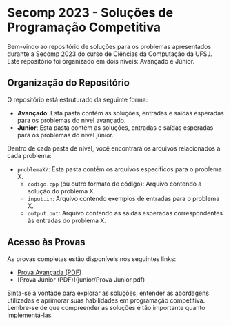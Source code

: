 # Secomp 2023 - Soluções de Programação Competitiva

Bem-vindo ao repositório de soluções para os problemas apresentados durante a Secomp 2023 do curso de Ciências da Computação da UFSJ. 
Este repositório foi organizado em dois níveis: Avançado e Júnior.

## Organização do Repositório

O repositório está estruturado da seguinte forma:

- **Avançado**: Esta pasta contém as soluções, entradas e saídas esperadas para os problemas do nível avançado.
- **Junior**: Esta pasta contém as soluções, entradas e saídas esperadas para os problemas do nível júnior.

Dentro de cada pasta de nível, você encontrará os arquivos relacionados a cada problema:

- `problemaX/`: Esta pasta contém os arquivos específicos para o problema X.
  - `codigo.cpp` (ou outro formato de código): Arquivo contendo a solução do problema X.
  - `input.in`: Arquivo contendo exemplos de entradas para o problema X.
  - `output.out`: Arquivo contendo as saídas esperadas correspondentes às entradas do problema X.

## Acesso às Provas

As provas completas estão disponíveis nos seguintes links:

- [Prova Avançada (PDF)](link_para_o_pdf_avancado)
- [Prova Júnior (PDF)](junior/Prova Junior.pdf)

Sinta-se à vontade para explorar as soluções, entender as abordagens utilizadas e aprimorar suas habilidades em programação competitiva. Lembre-se de que compreender as soluções é tão importante quanto implementá-las.
